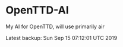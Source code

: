# OpenTTD-AI
My AI for OpenTTD, will use primarily air

Latest backup: Sun Sep 15 07:12:01 UTC 2019
